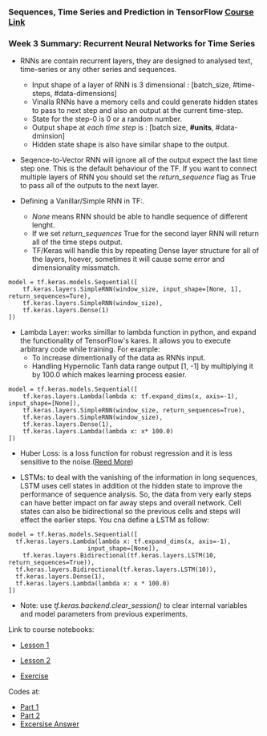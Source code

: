### Sequences, Time Series and Prediction in TensorFlow [Course Link](https://www.coursera.org/learn/tensorflow-sequences-time-series-and-prediction/home/welcome)

### Week 3 Summary:  Recurrent Neural Networks for Time Series


- RNNs are contain recurrent layers, they are designed to analysed text, time-series or any other series and sequences.
  - Input shape of a layer of RNN is 3 dimensional : [batch_size, #time-steps, #data-dimensions]
  - Vinalla RNNs have a memory cells and could generate hidden states to pass to next step and also an output at the current time-step.
  - State for the step-0 is 0 or a random number. 
  - Output shape at *each time step* is : [batch size, **#units**, #data-dminsion]
  - Hidden state shape is also have similar shape to the output.
- Seqence-to-Vector RNN will ignore all of the output expect the last time step one. This is the default behaviour of the TF. If you want to connect multiple layers of RNN you should set the *return_sequence* flag as True to pass all of the outputs to the next layer. 


- Defining a Vanillar/Simple RNN in TF:.
  - *None* means RNN should be able to handle sequence of different lenght.
  - If we set *return_sequences* True for the second layer RNN will return all of the time steps output.
  - TF/Keras will handle this by repeating Dense layer structure for all of the layers, hoever, sometimes it will cause some error and dimensionality missmatch.

```
model = tf.keras.models.Sequential([
    tf.keras.layers.SimpleRNN(window_size, input_shape=[None, 1], return_sequences=Ture), 
    tf.keras.layers.SimpleRNN(window_size), 
    tf.keras.layers.Dense(1)
])
```

- Lambda Layer: works simillar to lambda function in python, and expand the functionality of TensorFlow's kares. It allows you to execute arbitrary code while training. For example:
  - To increase dimentionally of the data as RNNs input.
  - Handling Hypernolic Tanh data range output [1, -1] by multiplying it by 100.0 which makes learning process easier.
  
```
model = tf.keras.models.Sequential([
    tf.keras.layers.Lambda(lambda x: tf.expand_dims(x, axis=-1), input_shape=[None]),
    tf.keras.layers.SimpleRNN(window_size, return_sequences=True), 
    tf.keras.layers.SimpleRNN(window_size), 
    tf.keras.layers.Dense(1),
    tf.keras.layers.Lambda(lambda x: x* 100.0)
])
```

- Huber Loss: is a loss function for robust regression and it is less sensitive to the noise.([Reed More](https://en.wikipedia.org/wiki/Huber_loss))

- LSTMs: to deal with the vanishing of the information in long sequences, LSTM uses cell states in addition ot the hidden state to improve the performance of sequence analysis. So, the data from very early steps can have better impact on far away steps and overall network. Cell states can also be bidirectional so the previous cells and steps will effect the earlier steps. You cna define a LSTM as follow:

```
model = tf.keras.models.Sequential([
  tf.keras.layers.Lambda(lambda x: tf.expand_dims(x, axis=-1),
                      input_shape=[None]),
    tf.keras.layers.Bidirectional(tf.keras.layers.LSTM(10, return_sequences=True)),
  tf.keras.layers.Bidirectional(tf.keras.layers.LSTM(10)),
  tf.keras.layers.Dense(1),
  tf.keras.layers.Lambda(lambda x: x * 100.0)
])
```

- Note: use *tf.keras.backend.clear_session()* to clear internal variables and model parameters from previous experiments. 


 Link to course notebooks:
 
 - [Lesson 1](https://colab.research.google.com/github/lmoroney/dlaicourse/blob/master/TensorFlow%20In%20Practice/Course%204%20-%20S%2BP/S%2BP%20Week%203%20Lesson%202%20-%20RNN.ipynb#scrollTo=5He3pp-Hj758)
 
 - [Lesson 2](https://colab.research.google.com/github/lmoroney/dlaicourse/blob/master/TensorFlow%20In%20Practice/Course%204%20-%20S%2BP/S%2BP%20Week%203%20Lesson%204%20-%20LSTM.ipynb)
 
  - [Exercise](https://colab.research.google.com/github/lmoroney/dlaicourse/blob/master/TensorFlow%20In%20Practice/Course%204%20-%20S%2BP/S%2BP%20Week%203%20Exercise%20Answer.ipynb)



Codes at: 

- [Part 1](https://colab.research.google.com/xxxxxxxxx)
- [Part 2](https://colab.research.google.com/xxxxxxxxxxxx)
- [Excersise Answer](https://colab.research.google.com/xxxxxxxx)
